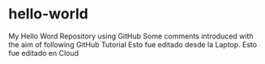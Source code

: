 # hello-world
My Hello Word Repository using GitHub
Some comments introduced with the aim of following GitHub Tutorial
Esto fue editado desde la Laptop.
Esto fue editado en Cloud
